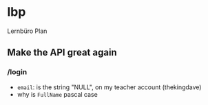 # lbp

Lernbüro Plan

## Make the API great again

### /login
* `email`: is the string "NULL", on my teacher account (thekingdave)
* why is `FullName` pascal case

